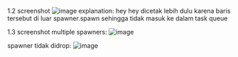 1.2 screenshot
![image](https://github.com/user-attachments/assets/615643b9-3341-4b95-ac74-792a9e4b08c0)
explanation: hey hey dicetak lebih dulu karena baris tersebut di luar spawner.spawn sehingga tidak masuk ke dalam task queue

1.3 screenshot
multiple spawners:
![image](https://github.com/user-attachments/assets/d31811fd-1249-42a6-8561-4e711b32ce21)

spawner tidak didrop:
![image](https://github.com/user-attachments/assets/299c46e7-bfe8-4eef-ab82-2df33f41177b)
